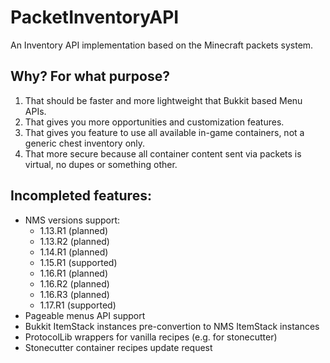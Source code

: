 # PacketInventoryAPI
An Inventory API implementation based on the Minecraft packets system.

## Why? For what purpose?
1) That should be faster and more lightweight that Bukkit based Menu APIs.
2) That gives you more opportunities and customization features.
3) That gives you feature to use all available in-game containers, not a generic chest inventory only.
4) That more secure because all container content sent via packets is virtual, no dupes or something other.

## Incompleted features:
- NMS versions support:
  - 1.13.R1 (planned)
  - 1.13.R2 (planned)
  - 1.14.R1 (planned)
  - 1.15.R1 (supported)
  - 1.16.R1 (planned)
  - 1.16.R2 (planned)
  - 1.16.R3 (planned)
  - 1.17.R1 (supported)
- Pageable menus API support
- Bukkit ItemStack instances pre-convertion to NMS ItemStack instances
- ProtocolLib wrappers for vanilla recipes (e.g. for stonecutter)
- Stonecutter container recipes update request
